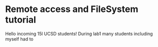 # Remote access and FileSystem tutorial
Hello incoming 15l UCSD students! During lab1 many students including myself had to 
